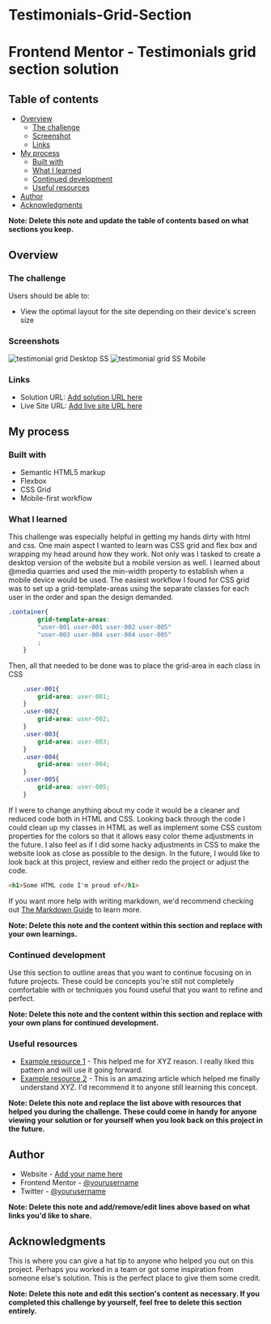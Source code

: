 # Testimonials-Grid-Section

# Frontend Mentor - Testimonials grid section solution

## Table of contents

- [Overview](#overview)
  - [The challenge](#the-challenge)
  - [Screenshot](#screenshot)
  - [Links](#links)
- [My process](#my-process)
  - [Built with](#built-with)
  - [What I learned](#what-i-learned)
  - [Continued development](#continued-development)
  - [Useful resources](#useful-resources)
- [Author](#author)
- [Acknowledgments](#acknowledgments)

**Note: Delete this note and update the table of contents based on what sections you keep.**

## Overview

### The challenge

Users should be able to:

- View the optimal layout for the site depending on their device's screen size

### Screenshots

![testimonial grid  Desktop SS](https://user-images.githubusercontent.com/110438720/185618747-9aae7034-155c-4e4b-942a-ac81dd526678.jpeg)
![testimonial grid SS Mobile](https://user-images.githubusercontent.com/110438720/185619585-4052df59-af94-460d-9ff1-15a5cefd991d.png)

### Links

- Solution URL: [Add solution URL here](https://your-solution-url.com)
- Live Site URL: [Add live site URL here](https://your-live-site-url.com)

## My process

### Built with

- Semantic HTML5 markup
- Flexbox
- CSS Grid
- Mobile-first workflow

### What I learned

This challenge was especially helpful in getting my hands dirty with html and css. One main aspect I wanted to learn was CSS grid and flex box and wrapping my head around how they work. Not only was I tasked to create a desktop version of the website but a mobile version as well. I learned about @media quarries and used the min-width property to establish when a mobile device would be used. 
The easiest workflow I found for CSS grid was to set up a grid-template-areas using the separate classes for each user in the order and span the design demanded.
```css
.container{
        grid-template-areas: 
        "user-001 user-001 user-002 user-005"
        "user-003 user-004 user-004 user-005"
        ;
    }
```
Then, all that needed to be done was to place the grid-area in each class in CSS
```css
    .user-001{
        grid-area: user-001;
    }
    .user-002{
        grid-area: user-002;
    }
    .user-003{
        grid-area: user-003;
    }
    .user-004{
        grid-area: user-004;
    }
    .user-005{
        grid-area: user-005;
    }
```
If I were to change anything about my code it would be a cleaner and reduced code both in HTML and CSS. Looking back through the code I could clean up my classes in HTML as well as implement some CSS custom properties for the colors so that it allows easy color theme adjustments in the future. I also feel as if I did some hacky adjustments in CSS to make the website look as close as possible to the design. In the future, I would like to look back at this project, review and either redo the project or adjust the code. 

```html
<h1>Some HTML code I'm proud of</h1>
```


If you want more help with writing markdown, we'd recommend checking out [The Markdown Guide](https://www.markdownguide.org/) to learn more.

**Note: Delete this note and the content within this section and replace with your own learnings.**

### Continued development

Use this section to outline areas that you want to continue focusing on in future projects. These could be concepts you're still not completely comfortable with or techniques you found useful that you want to refine and perfect.

**Note: Delete this note and the content within this section and replace with your own plans for continued development.**

### Useful resources

- [Example resource 1](https://www.example.com) - This helped me for XYZ reason. I really liked this pattern and will use it going forward.
- [Example resource 2](https://www.example.com) - This is an amazing article which helped me finally understand XYZ. I'd recommend it to anyone still learning this concept.

**Note: Delete this note and replace the list above with resources that helped you during the challenge. These could come in handy for anyone viewing your solution or for yourself when you look back on this project in the future.**

## Author

- Website - [Add your name here](https://www.your-site.com)
- Frontend Mentor - [@yourusername](https://www.frontendmentor.io/profile/yourusername)
- Twitter - [@yourusername](https://www.twitter.com/yourusername)

**Note: Delete this note and add/remove/edit lines above based on what links you'd like to share.**

## Acknowledgments

This is where you can give a hat tip to anyone who helped you out on this project. Perhaps you worked in a team or got some inspiration from someone else's solution. This is the perfect place to give them some credit.

**Note: Delete this note and edit this section's content as necessary. If you completed this challenge by yourself, feel free to delete this section entirely.**
